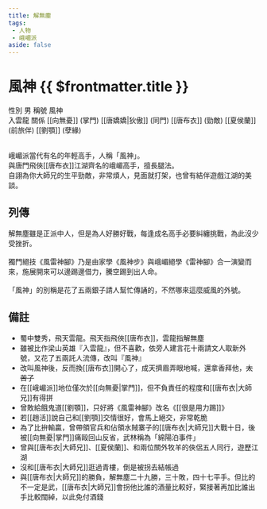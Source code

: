 ```yaml
---
title: 解無塵
tags:
 - 人物
 - 峨嵋派
aside: false
---
```


# 風神 {{ $frontmatter.title }}

<ChTabs position="bottom">
	<ChTab title="解無塵">
		<Ch src='/images/characters/special808/normal.png' position='right'/>
		<ChName nameZh='解無塵' nameEn='Jie Wu Chen' position='right' />
		<ChTable>
			<ChTr>
				<ChTd isTitle=true>
					性別
				</ChTd>
				<ChTd>
					男
				</ChTd>
			</ChTr>
			<ChTr>
				<ChTd isTitle=true>
					稱號
				</ChTd>
				<ChTd>
					風神<br>入雲龍
				</ChTd>
			</ChTr>
			<ChTr>
				<ChTd isTitle=true position='center'>
					關係
				</ChTd>
			</ChTr>
			<ChTr>
				<ChTd position='center'>
					[[向無憂]] (掌門)
				</ChTd>
			</ChTr>
			<ChTr>
				<ChTd position='center'>
					[[唐嬌嬌|狄傲]] (同門)
				</ChTd>
			</ChTr>
			<ChTr>
				<ChTd position='center'>
					[[唐布衣]] (勁敵)
				</ChTd>
			</ChTr>
			<ChTr>
				<ChTd position='center'>
					[[夏侯蘭]] (前旅伴)
				</ChTd>
			</ChTr>
			<ChTr>
				<ChTd position='center'>
					[[劉顎]] (孽緣)
				</ChTd>
			</ChTr>
		</ChTable>
	</ChTab>
</ChTabs>
<br><br>

峨嵋派當代有名的年輕高手，人稱「風神」。  
與唐門飛俠[[唐布衣]]江湖齊名的峨嵋高手，擅長腿法。  
自詡為你大師兄的生平勁敵，非常煩人，見面就打架，也曾有結伴遊戲江湖的美談。

## 列傳

<Tabs>
  <Tab title="列傳一">
	解無塵雖是正派中人，但是為人好勝好戰，每逢成名高手必要糾纏挑戰，為此沒少受挫折。<br><br>
	獨門絕技《風雷神腳》乃是由家學《風神步》與峨嵋絕學《雷神腳》合一演變而來，施展開來可以邊踢邊借力，騰空踢到出人命。<br><br>
	「風神」的別稱是花了五兩銀子請人幫忙傳誦的，不然哪來這麼威風的外號。
  </Tab>
</Tabs>

## 備註

- 蜀中雙秀，飛天雲龍。飛天指飛俠[[唐布衣]]，雲龍指解無塵
- 雖被比作梁山英雄『入雲龍』，但不喜歡，依旁人建言花十兩請文人取新外號，又花了五兩託人流傳，改叫『風神』
- 改叫風神後，反而換[[唐布衣]]開心了，成天擠眉弄眼地喊，還拿香拜他，~~太苦了~~
- 在[[峨嵋派]]地位僅次於[[向無憂|掌門]]，但不負責任的程度和[[唐布衣|大師兄]]有得拼
- 曾敗給餓鬼道[[劉顎]]，只好將《風雷神腳》改名《[[很是用力踢]]》
- 若[[趙活]]說自己和[[劉顎]]交情很好，會馬上絕交，非常乾脆
- 為了比拚輸贏，曾帶領官兵和佔領水賊寨子的[[唐布衣|大師兄]]大戰十日，後被[[向無憂|掌門]]痛毆回山反省，武林稱為「綿陽泊事件」
- 曾與[[唐布衣|大師兄]]、[[夏侯蘭]]、和兩位關外牧羊的俠侶五人同行，遊歷江湖
- 沒和[[唐布衣|大師兄]]逛過青樓，倒是被拐去結帳過
- 與[[唐布衣|大師兄]]的勝負，解無塵二十九勝，三十敗，四十七平手。但比的不一定是武，[[唐布衣|大師兄]]會拐他比誰的酒量比較好，緊接著再加比誰出手比較闊綽，以此免付酒錢


